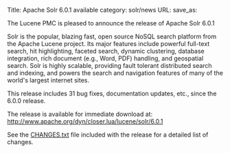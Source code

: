 Title: Apache Solr 6.0.1 available
category: solr/news
URL: 
save_as: 

The Lucene PMC is pleased to announce the release of Apache Solr 6.0.1

Solr is the popular, blazing fast, open source NoSQL search platform
from the Apache Lucene project. Its major features include powerful
full-text search, hit highlighting, faceted search, dynamic
clustering, database integration, rich document (e.g., Word, PDF)
handling, and geospatial search. Solr is highly scalable, providing
fault tolerant distributed search and indexing, and powers the search
and navigation features of many of the world's largest internet sites.

This release includes 31 bug fixes, documentation updates, etc.,
since the 6.0.0 release.

The release is available for immediate download at:
<http://www.apache.org/dyn/closer.lua/lucene/solr/6.0.1>

See the [CHANGES.txt](https://lucene.apache.org/solr/6_0_1/changes/Changes.html)
file included with the release for a detailed list of changes.

